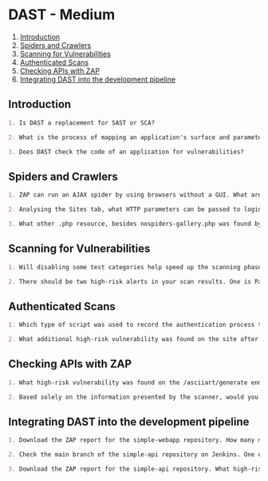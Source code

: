# DAST - Medium

1. [Introduction](#introduction)
2. [Spiders and Crawlers](#spiders-and-crawlers)
3. [Scanning for Vulnerabilities](#scanning-for-vulnerabilities)
4. [Authenticated Scans](#authenticated-scans)
5. [Checking APIs with ZAP](#checking-apis-with-zap)
6. [Integrating DAST into the development pipeline](#integrating-dast-into-the-development-pipeline)

## Introduction

```markdown
1. Is DAST a replacement for SAST or SCA?

2. What is the process of mapping an application's surface and parameters usually called?

3. Does DAST check the code of an application for vulnerabilities?
```

## Spiders and Crawlers

```markdown
1. ZAP can run an AJAX spider by using browsers without a GUI. What are these browsers called?

2. Analysing the Sites tab, what HTTP parameters can be passed to login.php using the POST method?

3. What other .php resource, besides nospiders-gallery.php was found by the AJAX spider but not by the regular spider?
```

## Scanning for Vulnerabilities

```markdown
1. Will disabling some test categories help speed up the scanning phase?

2. There should be two high-risk alerts in your scan results. One is Path Traversal. What's the name of the other one?
```

## Authenticated Scans

```markdown
1. Which type of script was used to record the authentication process to our site in ZAP?

2. What additional high-risk vulnerability was found on the site after running the authenticated scan?
```

## Checking APIs with ZAP

```markdown
1. What high-risk vulnerability was found on the /asciiart/generate endpoint?

2. Based solely on the information presented by the scanner, would you categorise this finding as a false positive?
```

## Integrating DAST into the development pipeline

```markdown
1. Download the ZAP report for the simple-webapp repository. How many medium-risk vulnerabilities were found?

2. Check the main branch of the simple-api repository on Jenkins. One of the builds failed during the Build the Docker image step. What is the number of the pre-existing failed build?

3. Download the ZAP report for the simple-api repository. What high-risk vulnerability was found?
```
